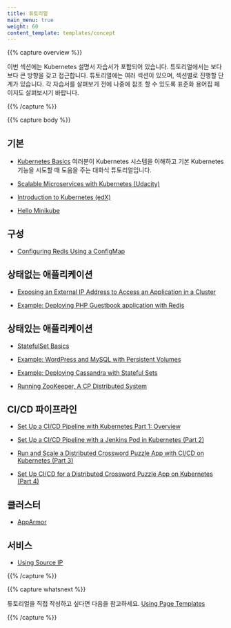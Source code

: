 ```yaml
---
title: 튜토리얼
main_menu: true
weight: 60
content_template: templates/concept
---
```


{{% capture overview %}}

이번 섹션에는 Kubernetes 설명서 자습서가 포함되어 있습니다. 튜토리얼에서는 보다 보다 큰 방향을 갖고 접근합니다. 튜토리얼에는 여러 섹션이 있으며, 섹션별로 진행할 단계가 있습니다. 각 자습서를 살펴보기 전에 나중에 참조 할 수 있도록 표준화 용어집 페이지도 살펴보시기 바랍니다. 

{{% /capture %}}

{{% capture body %}}

## 기본

* [Kubernetes Basics](/docs/tutorials/kubernetes-basics/) 여러분이 Kubernetes 시스템을 이해하고 기본 Kubernetes 기능을 시도할 때 도움을 주는 대화식 튜토리얼입니다.

* [Scalable Microservices with Kubernetes (Udacity)](https://www.udacity.com/course/scalable-microservices-with-kubernetes--ud615)

* [Introduction to Kubernetes (edX)](https://www.edx.org/course/introduction-kubernetes-linuxfoundationx-lfs158x#)

* [Hello Minikube](/docs/tutorials/hello-minikube/)

## 구성

* [Configuring Redis Using a ConfigMap](/docs/tutorials/configuration/configure-redis-using-configmap/)

## 상태없는 애플리케이션

* [Exposing an External IP Address to Access an Application in a Cluster](/docs/tutorials/stateless-application/expose-external-ip-address/)

* [Example: Deploying PHP Guestbook application with Redis](/docs/tutorials/stateless-application/guestbook/)

## 상태있는 애플리케이션

* [StatefulSet Basics](/docs/tutorials/stateful-application/basic-stateful-set/)

* [Example: WordPress and MySQL with Persistent Volumes](/docs/tutorials/stateful-application/mysql-wordpress-persistent-volume/)

* [Example: Deploying Cassandra with Stateful Sets](/docs/tutorials/stateful-application/cassandra/)

* [Running ZooKeeper, A CP Distributed System](/docs/tutorials/stateful-application/zookeeper/)

## CI/CD 파이프라인

* [Set Up a CI/CD Pipeline with Kubernetes Part 1: Overview](https://www.linux.com/blog/learn/chapter/Intro-to-Kubernetes/2017/5/set-cicd-pipeline-kubernetes-part-1-overview)

* [Set Up a CI/CD Pipeline with a Jenkins Pod in Kubernetes (Part 2)](https://www.linux.com/blog/learn/chapter/Intro-to-Kubernetes/2017/6/set-cicd-pipeline-jenkins-pod-kubernetes-part-2)

* [Run and Scale a Distributed Crossword Puzzle App with CI/CD on Kubernetes (Part 3)](https://www.linux.com/blog/learn/chapter/intro-to-kubernetes/2017/6/run-and-scale-distributed-crossword-puzzle-app-cicd-kubernetes-part-3)

* [Set Up CI/CD for a Distributed Crossword Puzzle App on Kubernetes (Part 4)](https://www.linux.com/blog/learn/chapter/intro-to-kubernetes/2017/6/set-cicd-distributed-crossword-puzzle-app-kubernetes-part-4)

## 클러스터

* [AppArmor](/docs/tutorials/clusters/apparmor/)

## 서비스

* [Using Source IP](/docs/tutorials/services/source-ip/)

{{% /capture %}}

{{% capture whatsnext %}}

튜토리얼을 직접 작성하고 싶다면 다음을 참고하세요.
[Using Page Templates](/docs/home/contribute/page-templates/)

{{% /capture %}}
